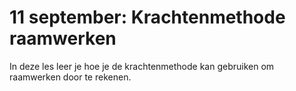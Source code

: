 # 11 september: Krachtenmethode raamwerken

In deze les leer je hoe je de krachtenmethode kan gebruiken om raamwerken door te rekenen.
